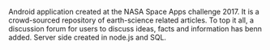 Android application created at the NASA Space Apps challenge 2017. 
It is a crowd-sourced repository of earth-science related articles. 
To top it all, a discussion forum for users to discuss ideas, facts and information has benn added.
Server side created in node.js and SQL. 
